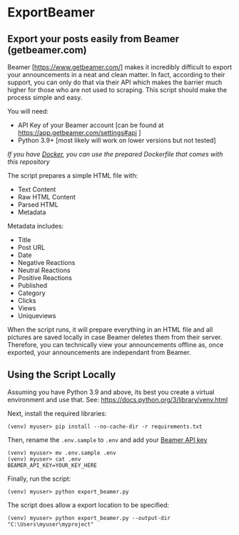 # ExportBeamer

## Export your posts easily from Beamer (getbeamer.com)

Beamer [https://www.getbeamer.com/] makes it incredibly difficult to export your announcements in a neat and clean matter. In fact, according to their support, you can only do that via their API which makes the barrier much higher for those who are not used to scraping. This script should make the process simple and easy.

You will need:

- API Key of your Beamer account [can be found at https://app.getbeamer.com/settings#api ]
- Python 3.9+ [most likely will work on lower versions but not tested]

*If you have [Docker](https://www.docker.com/get-started/), you can use the prepared Dockerfile that comes with this repository*

The script prepares a simple HTML file with:
* Text Content	
* Raw HTML Content	
* Parsed HTML	
* Metadata

Metadata includes:
* Title
* Post URL	
* Date
* Negative Reactions	
* Neutral Reactions	
* Positive Reactions	
* Published
* Category
* Clicks
* Views
* Uniqueviews

When the script runs, it will prepare everything in an HTML file and all pictures are saved locally in case Beamer deletes them from their server. Therefore, you can technically view your announcements offline as, once exported, your announcements are independant from Beamer.

## Using the Script Locally
Assuming you have Python 3.9 and above, its best you create a virtual environment and use that. See: https://docs.python.org/3/library/venv.html

Next, install the required libraries:
```
(venv) myuser> pip install --no-cache-dir -r requirements.txt
```

Then, rename the `.env.sample` to `.env` and add your [Beamer API key](https://app.getbeamer.com/settings#api)
```
(venv) myuser> mv .env.sample .env
(venv) myuser> cat .env
BEAMER_API_KEY=YOUR_KEY_HERE
```

Finally, run the script:
```
(venv) myuser> python export_beamer.py
```

The script does allow a export location to be specified:
```
(venv) myuser> python export_beamer.py --output-dir "C:\Users\myuser\myproject"
```

 
